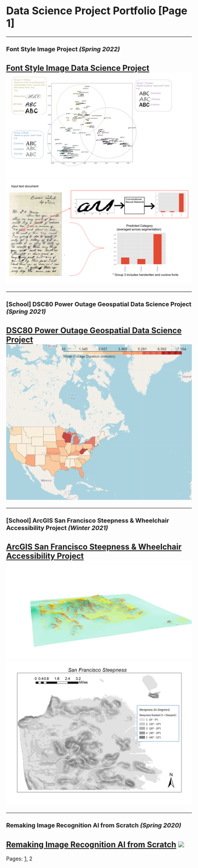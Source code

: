 # Data Science Project Portfolio [Page 1]


---
### Font Style Image Project *(Spring 2022)*
[Font Style Image Data Science Project](typography.md)
<img src="images/fonts.png?raw=true"/>
<img src="images/convfont.png?raw=true"/>
---

---
### [School] DSC80 Power Outage Geospatial Data Science Project *(Spring 2021)*
[DSC80 Power Outage Geospatial Data Science Project](dsc80.md)
<img src="images/images_dsc80/mean_outage_duration_folium.png?raw=true"/>
---

---
### [School] ArcGIS San Francisco Steepness & Wheelchair Accessibility Project *(Winter 2021)*
[ArcGIS San Francisco Steepness & Wheelchair Accessibility Project](usp4.md)
<img src="images/images_usp/sf3Dstreethill.png?raw=true"/>
<img src="images/images_usp/base_map.png?raw=true"/>
---

---
### Remaking Image Recognition AI from Scratch *(Spring 2020)*
[Remaking Image Recognition AI from Scratch](homemadetf.md)
<img src="images/images_HomemadeTF/bootlegCNN_demo_gif.gif"/>
---



Pages: [1](index.md),   2
